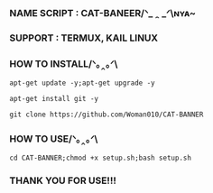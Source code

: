 ### NAME SCRIPT : CAT-BANEER/ᐠ_ ꞈ _ᐟ\ɴʏᴀ~
### SUPPORT : TERMUX, KAIL LINUX
### HOW TO INSTALL/ᐠ｡‸｡ᐟ\
```
apt-get update -y;apt-get upgrade -y
```
```
apt-get install git -y
```
```
git clone https://github.com/Woman010/CAT-BANNER
```
### HOW TO USE/ᐠ｡‸｡ᐟ\
```
cd CAT-BANNER;chmod +x setup.sh;bash setup.sh
```
### THANK YOU FOR USE!!!
